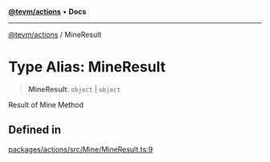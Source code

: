[**@tevm/actions**](../README.md) • **Docs**

***

[@tevm/actions](../globals.md) / MineResult

# Type Alias: MineResult

> **MineResult**: `object` \| `object`

Result of Mine Method

## Defined in

[packages/actions/src/Mine/MineResult.ts:9](https://github.com/evmts/tevm-monorepo/blob/main/packages/actions/src/Mine/MineResult.ts#L9)

